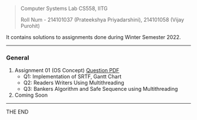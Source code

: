 > Computer Systems Lab CS558, IITG
>
> Roll Num - 214101037 (Prateekshya Priyadarshini), 214101058 (Vijay Purohit)


It contains solutions to assignments done during Winter Semester 2022.

--------------------------------------------------------
### General 
1. Assignment 01 (OS Concept) [Question PDF](/Assignment1/Questions/Assignment1.pdf)
   * Q1: Implementation of SRTF, Gantt Chart
   * Q2: Readers Writers Using Multithreading 
   * Q3: Bankers Algorithm and Safe Sequence using Multithreading
2. Coming Soon
-----------------
THE END
